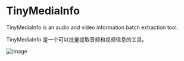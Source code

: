 # TinyMediaInfo

TinyMediaInfo is an audio and video information batch extraction tool.

TinyMediaInfo 是一个可以批量提取音频和视频信息的工具。

![image](https://github.com/akof1314/TinyMediaInfo/assets/2639552/a8e4957e-78bb-4ae9-ae51-4c80a72c507d)
